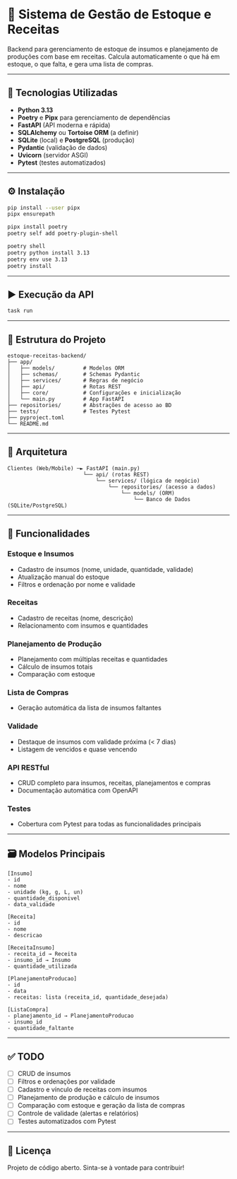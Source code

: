 
# 🍲 Sistema de Gestão de Estoque e Receitas

Backend para gerenciamento de estoque de insumos e planejamento de produções com base em receitas. Calcula automaticamente o que há em estoque, o que falta, e gera uma lista de compras.

---

## 🚀 Tecnologias Utilizadas

- **Python 3.13**
- **Poetry** e **Pipx** para gerenciamento de dependências
- **FastAPI** (API moderna e rápida)
- **SQLAlchemy** ou **Tortoise ORM** (a definir)
- **SQLite** (local) e **PostgreSQL** (produção)
- **Pydantic** (validação de dados)
- **Uvicorn** (servidor ASGI)
- **Pytest** (testes automatizados)

---

## ⚙️ Instalação

```sh
pip install --user pipx
pipx ensurepath

pipx install poetry
poetry self add poetry-plugin-shell

poetry shell
poetry python install 3.13
poetry env use 3.13
poetry install
```

---

## ▶️ Execução da API

```sh
task run
```

---

## 🧠 Estrutura do Projeto

```plaintext
estoque-receitas-backend/
├── app/
│   ├── models/         # Modelos ORM
│   ├── schemas/        # Schemas Pydantic
│   ├── services/       # Regras de negócio
│   ├── api/            # Rotas REST
│   ├── core/           # Configurações e inicialização
│   └── main.py         # App FastAPI
├── repositories/       # Abstrações de acesso ao BD
├── tests/              # Testes Pytest
├── pyproject.toml
└── README.md
```

---

## 📐 Arquitetura

```plaintext
Clientes (Web/Mobile) ─► FastAPI (main.py)
                        └── api/ (rotas REST)
                            └── services/ (lógica de negócio)
                                └── repositories/ (acesso a dados)
                                    └── models/ (ORM)
                                        └── Banco de Dados (SQLite/PostgreSQL)
```

---

## 🧾 Funcionalidades

### Estoque e Insumos
- Cadastro de insumos (nome, unidade, quantidade, validade)
- Atualização manual do estoque
- Filtros e ordenação por nome e validade

### Receitas
- Cadastro de receitas (nome, descrição)
- Relacionamento com insumos e quantidades

### Planejamento de Produção
- Planejamento com múltiplas receitas e quantidades
- Cálculo de insumos totais
- Comparação com estoque

### Lista de Compras
- Geração automática da lista de insumos faltantes

### Validade
- Destaque de insumos com validade próxima (< 7 dias)
- Listagem de vencidos e quase vencendo

### API RESTful
- CRUD completo para insumos, receitas, planejamentos e compras
- Documentação automática com OpenAPI

### Testes
- Cobertura com Pytest para todas as funcionalidades principais

---

## 🗃️ Modelos Principais

```plaintext
[Insumo]
- id
- nome
- unidade (kg, g, L, un)
- quantidade_disponivel
- data_validade

[Receita]
- id
- nome
- descricao

[ReceitaInsumo]
- receita_id → Receita
- insumo_id → Insumo
- quantidade_utilizada

[PlanejamentoProducao]
- id
- data
- receitas: lista (receita_id, quantidade_desejada)

[ListaCompra]
- planejamento_id → PlanejamentoProducao
- insumo_id
- quantidade_faltante
```

---

## ✅ TODO

- [ ] CRUD de insumos
- [ ] Filtros e ordenações por validade
- [ ] Cadastro e vínculo de receitas com insumos
- [ ] Planejamento de produção e cálculo de insumos
- [ ] Comparação com estoque e geração da lista de compras
- [ ] Controle de validade (alertas e relatórios)
- [ ] Testes automatizados com Pytest

---

## 📄 Licença

Projeto de código aberto. Sinta-se à vontade para contribuir!
